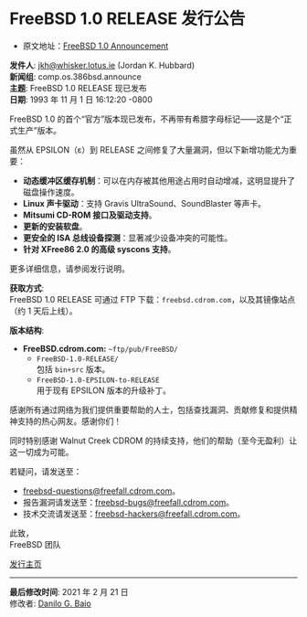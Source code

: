 # FreeBSD 1.0 RELEASE 发行公告

- 原文地址：[FreeBSD 1.0 Announcement](https://www.freebsd.org/releases/1.0/announce/)

**发件人**: [jkh@whisker.lotus.ie](mailto:jkh@whisker.lotus.ie) (Jordan K. Hubbard)  
**新闻组**: comp.os.386bsd.announce  
**主题**: FreeBSD 1.0 RELEASE 现已发布  
**日期**: 1993 年 11 月 1 日 16:12:20 -0800  

FreeBSD 1.0 的首个“官方”版本现已发布，不再带有希腊字母标记——这是个“正式生产”版本。

虽然从 EPSILON（ε）到 RELEASE 之间修复了大量漏洞，但以下新增功能尤为重要：  

- **动态缓冲区缓存机制**：可以在内存被其他用途占用时自动增减，这明显提升了磁盘操作速度。  
- **Linux 声卡驱动**：支持 Gravis UltraSound、SoundBlaster 等声卡。  
- **Mitsumi CD-ROM 接口及驱动支持**。  
- **更新的安装软盘**。  
- **更安全的 ISA 总线设备探测**：显著减少设备冲突的可能性。  
- **针对 XFree86 2.0 的高级 syscons 支持**。

更多详细信息，请参阅发行说明。  

**获取方式**:  
FreeBSD 1.0 RELEASE 可通过 FTP 下载：`freebsd.cdrom.com`，以及其镜像站点（约 1 天后上线）。  

**版本结构**:  

- **FreeBSD.cdrom.com:** `~ftp/pub/FreeBSD/`  
  - `FreeBSD-1.0-RELEASE/`  
    包括 `bin+src` 版本。  
  - `FreeBSD-1.0-EPSILON-to-RELEASE`  
    用于现有 EPSILON 版本的升级补丁。

感谢所有通过网络为我们提供重要帮助的人士，包括查找漏洞、贡献修复和提供精神支持的热心网友。感谢你们！  

同时特别感谢 Walnut Creek CDROM 的持续支持，他们的帮助（至今无盈利）让这一切成为可能。  

若疑问，请发送至：  
- [freebsd-questions@freefall.cdrom.com](mailto:freebsd-questions@freefall.cdrom.com)。  
- 报告漏洞请发送至：[freebsd-bugs@freefall.cdrom.com](mailto:freebsd-bugs@freefall.cdrom.com)。  
- 技术交流请发送至：[freebsd-hackers@freefall.cdrom.com](mailto:freebsd-hackers@freefall.cdrom.com)。  

此致，  
FreeBSD 团队  

[发行主页](https://www.freebsd.org/releases/)  

---  

**最后修改时间**: 2021 年 2 月 21 日  
修改者: [Danilo G. Baio](https://cgit.freebsd.org/doc/commit/?id=eb4b89b8d3)  
